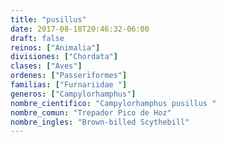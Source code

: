 ```yaml
---
title: "pusillus"
date: 2017-08-18T20:46:32-06:00
draft: false
reinos: ["Animalia"]
divisiones: ["Chordata"]
clases: ["Aves"]
ordenes: ["Passeriformes"]
familias: ["Furnariidae "]
generos: ["Campylorhamphus"]
nombre_cientifico: "Campylorhamphus pusillus "
nombre_comun: "Trepador Pico de Hoz"
nombre_ingles: "Brown-billed Scythebill"
---
```

